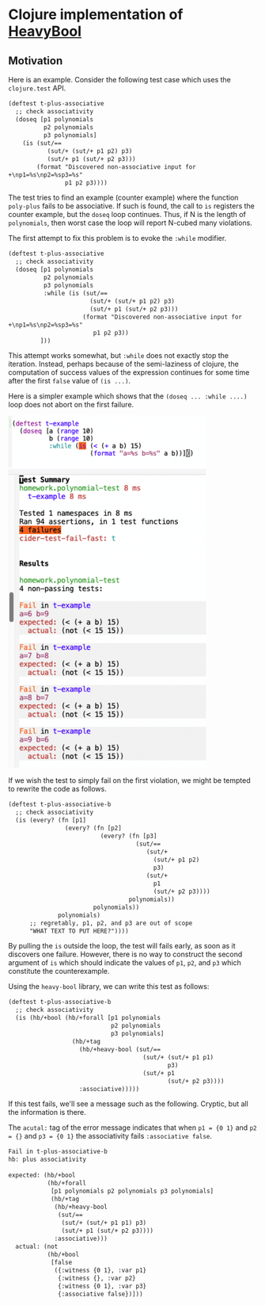 # Clojure implementation of [HeavyBool](../README.md)


## Motivation

Here is an example.  Consider the following test case which uses the `clojure.test` API.

```
(deftest t-plus-associative
  ;; check associativity
  (doseq [p1 polynomials
          p2 polynomials
          p3 polynomials]
    (is (sut/==
           (sut/+ (sut/+ p1 p2) p3)
           (sut/+ p1 (sut/+ p2 p3)))
        (format "Discovered non-associative input for +\np1=%s\np2=%sp3=%s"
                p1 p2 p3))))
```

The test tries to find an example (counter example) where the function `poly-plus` fails
to be associative.  If such is found, the call to `is` registers the counter example,
but the `doseq` loop continues.  Thus, if N is the length of `polynomials`, then worst case
the loop will report N-cubed many violations.

The first attempt to fix this problem is to evoke the `:while` modifier.

```
(deftest t-plus-associative
  ;; check associativity
  (doseq [p1 polynomials
          p2 polynomials
          p3 polynomials
          :while (is (sut/==
                       (sut/+ (sut/+ p1 p2) p3)
                       (sut/+ p1 (sut/+ p2 p3)))
                     (format "Discovered non-associative input for +\np1=%s\np2=%sp3=%s"
                        p1 p2 p3))
         ]))
```

This attempt works somewhat, but `:while` does not exactly stop the iteration.
Instead, perhaps because of the semi-laziness of clojure, the computation
of success values of the expression continues for some time after the first
`false` value of `(is ...)`.

Here is a simpler example which shows that the `(doseq ... :while ....)` loop does
not abort on the first failure.

<img src="img/test-1.png" width="400" alt="Test Case">

<img src="img/failure-1.png" width="400" alt="Failures">


If we wish the test to simply fail on the first violation, we might be
tempted to rewrite the code as follows.

```
(deftest t-plus-associative-b
  ;; check associativity
  (is (every? (fn [p1]
                (every? (fn [p2]
                          (every? (fn [p3]
                                    (sut/==
                                       (sut/+
                                         (sut/+ p1 p2)
                                         p3)
                                       (sut/+
                                         p1
                                         (sut/+ p2 p3))))
                                  polynomials)) 
                        polynomials)) 
              polynomials)
      ;; regretably, p1, p2, and p3 are out of scope
      "WHAT TEXT TO PUT HERE?"))))
```

By pulling the `is` outside the loop, the test will fails early, as
soon as it discovers one failure.  However, there is no way to
construct the second argument of `is` which should indicate the values
of `p1`, `p2`, and `p3` which constitute the counterexample.

Using the `heavy-bool` library, we can write this test as follows:

```
(deftest t-plus-associative-b
  ;; check associativity
  (is (hb/+bool (hb/+forall [p1 polynomials
                             p2 polynomials
                             p3 polynomials]
                  (hb/+tag
                    (hb/+heavy-bool (sut/==
                                      (sut/+ (sut/+ p1 p1)
                                             p3)
                                      (sut/+ p1
                                             (sut/+ p2 p3))))
                    :associative)))))
```

If this test fails, we'll see a message such as the following.  Cryptic, but all the information is there.

The `acutal:` tag of the error message indicates that when `p1 = {0 1}` and `p2 = {}` and `p3 = {0 1}` the associativity fails `:associative false`.

```
Fail in t-plus-associative-b
hb: plus associativity

expected: (hb/+bool
           (hb/+forall
            [p1 polynomials p2 polynomials p3 polynomials]
            (hb/+tag
             (hb/+heavy-bool
              (sut/==
               (sut/+ (sut/+ p1 p1) p3)
               (sut/+ p1 (sut/+ p2 p3))))
             :associative)))
  actual: (not          
           (hb/+bool
            [false
             ({:witness {0 1}, :var p1}
              {:witness {}, :var p2}
              {:witness {0 1}, :var p3}
              {:associative false})]))
```

